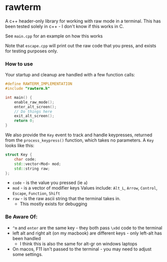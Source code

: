 # rawterm
A c++ header-only library for working with raw mode in a terminal. This has
been tested solely in c++ - I don't know if this works in C.

See `main.cpp` for an example on how this works

Note that `escape.cpp` will print out the raw code that you press, and exists
for testing purposes only.

### How to use
Your startup and cleanup are handled with a few function calls:

```cpp
#define RAWTERM_IMPLEMENTATION
#include "rawterm.h"

int main() {
    enable_raw_mode();
    enter_alt_screen();
    // Do things here
    exit_alt_screen();
    return 0;
}
```

We also provide the `Key` event to track and handle keypresses, returned from 
the `process_keypress()` function, which takes no parameters. A `Key` looks
like this:

```cpp
struct Key {
    char code;
    std::vector<Mod> mod;
    std::string raw;
};
```

* `code` - is the value you pressed (ie `a`)
* `mod` - is a vector of modifier keys
    Values include: `Alt_L`, `Arrow`, `Control`, `Escape`, `Function`, `Shift`
* `raw` - is the raw ascii string that the terminal takes in. 
    * This mostly exists for debugging

### Be Aware Of:
* `^m` and `enter` are the same key - they both pass `\x0d` code to the terminal
* left alt and right alt (on my macbook) are different keys - only left-alt 
has been handled
    * I think this is also the same for alt-gr on windows laptops
* On macos, F11 isn't passed to the terminal - you may need to adjust some
settings.

